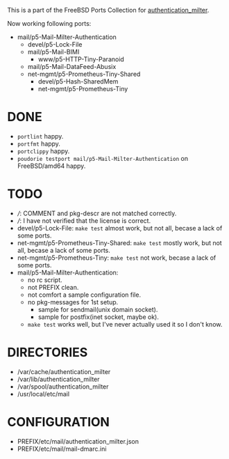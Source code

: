 This is a part of the FreeBSD Ports Collection for [authentication_milter](https://metacpan.org/dist/Mail-Milter-Authentication).

Now working following ports:

- mail/p5-Mail-Milter-Authentication
  - devel/p5-Lock-File
  - mail/p5-Mail-BIMI
    - www/p5-HTTP-Tiny-Paranoid
  - mail/p5-Mail-DataFeed-Abusix
  - net-mgmt/p5-Prometheus-Tiny-Shared
    - devel/p5-Hash-SharedMem
    - net-mgmt/p5-Prometheus-Tiny

# DONE
- `portlint` happy.
- `portfmt` happy.
- `portclippy` happy.
- `poudorie testport mail/p5-Mail-Milter-Authentication` on FreeBSD/amd64 happy.

# TODO
- */*: COMMENT and pkg-descr are not matched correctly.
- */*: I have not verified that the license is correct.
- devel/p5-Lock-File: `make test` almost work, but not all, becase a lack of some ports.
- net-mgmt/p5-Prometheus-Tiny-Shared: `make test` mostly work, but not all, becase a lack of some ports.
- net-mgmt/p5-Prometheus-Tiny: `make test` not work, becase a lack of some ports.
- mail/p5-Mail-Milter-Authentication:
  - no rc script.
  - not PREFIX clean.
  - not comfort a sample configuration file.
  - no pkg-messages for 1st setup.
    - sample for sendmail(unix domain socket).
    - sample for postfix(inet socket, maybe ok).
  - `make test` works well, but I've never actually used it so I don't know.

# DIRECTORIES
- /var/cache/authentication_milter
- /var/lib/authentication_milter
- /var/spool/authentication_milter
- /usr/local/etc/mail

# CONFIGURATION
- PREFIX/etc/mail/authentication_milter.json
- PREFIX/etc/mail/mail-dmarc.ini
